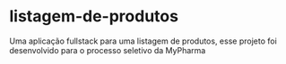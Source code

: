 # listagem-de-produtos
Uma aplicação fullstack para uma listagem de produtos, esse projeto foi desenvolvido para o processo seletivo da MyPharma
